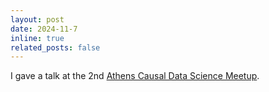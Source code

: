 ```yaml
---
layout: post
date: 2024-11-7
inline: true
related_posts: false
---
```


I gave a talk at the 2nd [Athens Causal Data Science Meetup](https://www.meetup.com/causal-data-science-athens/).

